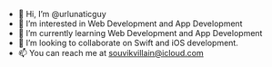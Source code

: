 - 👋 Hi, I’m @urlunaticguy
- 👀 I’m interested in Web Development and App Development
- 🌱 I’m currently learning Web Development and App Development
- 💞️ I’m looking to collaborate on Swift and iOS development.
- 📫 You can reach me at souvikvillain@icloud.com

<!---
urlunaticguy/urlunaticguy is a ✨ special ✨ repository because its `README.md` (this file) appears on your GitHub profile.
You can click the Preview link to take a look at your changes.
--->
